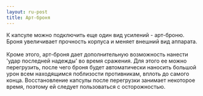 ```yaml
---
layout: ru-post
title: Арт-броня
---
```


К капсуле можно подключить еще один вид усилений - арт-броню. Броня увеличивает прочность корпуса и меняет внешний вид аппарата.<br><br>Кроме этого, арт-броня дает дополнительную возможность нанести 'удар последней надежды' во время сражения. Для этого ее можно перегрузить, после чего броня будет автоматически наносить большой урон всем находящимся поблизости противникам, вплоть до самого конца. Восстановление капсулы после перегрузки занимает некоторое время, поэтому ей следует пользоваться с осторожностью.
